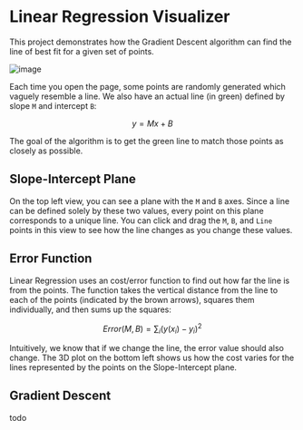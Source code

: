 # Linear Regression Visualizer

This project demonstrates how the Gradient Descent algorithm can find the line of best fit for a given set of points.

![image](https://github.com/danferns/linear-regression-visualizer/assets/57069381/37fcfb9a-7d56-4998-bd87-7ee0495a7986)

Each time you open the page, some points are randomly generated which vaguely resemble a line.
We also have an actual line (in green) defined by slope `M` and intercept `B`:

```math
y = Mx + B
```

The goal of the algorithm is to get the green line to match those points as closely as possible.

## Slope-Intercept Plane

On the top left view, you can see a plane with the `M` and `B` axes. Since a line can be defined solely by these two values,
every point on this plane corresponds to a unique line. You can click and drag the `M`, `B`, and `Line` points in this view
to see how the line changes as you change these values.

## Error Function

Linear Regression uses an cost/error function to find out how far the line is from the points. The function takes the
vertical distance from the line to each of the points (indicated by the brown arrows), squares them individually, and then
sums up the squares:

```math
Error(M, B) = \sum_{i} (y(x_i) - y_i) ^ 2
```

Intuitively, we know that if we change the line, the error value should also change. The 3D plot on the bottom left shows us how
the cost varies for the lines represented by the points on the Slope-Intercept plane. 

## Gradient Descent

todo

